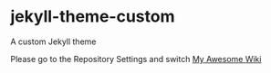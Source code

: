# jekyll-theme-custom
A custom Jekyll theme

Please go to the Repository Settings and switch
[My Awesome Wiki](../../../settings)
